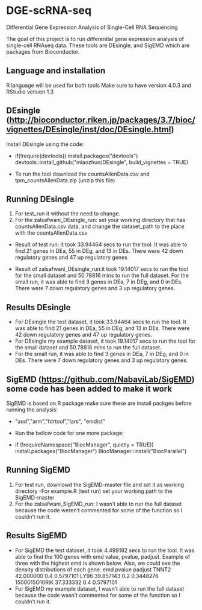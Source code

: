 # DGE-scRNA-seq
Differential Gene Expression Analysis of Single-Cell RNA Sequencing

The goal of this project is to run differential gene expression analysis of single-cell RNAseq data. These tools are DEsingle, and SigEMD which are packages from Bioconductor. 

## Language and installation
R language will be used for both tools
Make sure to have version 4.0.3 and RStudio version 1.3

## DEsingle (http://bioconductor.riken.jp/packages/3.7/bioc/vignettes/DEsingle/inst/doc/DEsingle.html)
Install DEsingle using the code:
- if(!require(devtools)) install.packages("devtools")
devtools::install_github("miaozhun/DEsingle", build_vignettes = TRUE)

* To run the tool download the countsAllenData.csv and tpm_countsAllenData.zip (unzip this file)
## Running DEsingle
1. For test_run it without the need to change.
2. For the zalsafwani_DEsingle_run: set your working directory that has countsAllenData.csv data, and change the dataset_path to the place with the countsAllenData.csv

- Result of test run: it took 33.94464 secs to run the tool. It was able to find 21 genes in DEa, 55 in DEg, and 13 in DEs. There were 42 down regulatory genes and 47 up regulatory genes

- Result of zalsafwani_DEsingle_run:it took 19.14017 secs to run the tool for the small dataset and 50.78816 mins to run the full dataset. 
For the small run, it was able to find 3 genes in DEa, 7 in DEg, and 0 in DEs. There were 7 down regulatory genes and 3 up regulatory genes.

## Results DEsingle
- For DEsingle the test dataset, it took 33.94464 secs to run the tool. It was able to find 21 genes in DEa, 55 in DEg, and 13 in DEs. There were 42 down regulatory genes and 47 up regulatory genes.
- For DEsingle my example dataset, it took 19.14017 secs to run the tool for the small dataset and 50.78816 mins to run the full dataset. 
- For the small run, it was able to find 3 genes in DEa, 7 in DEg, and 0 in DEs. There were 7 down regulatory genes and 3 up regulatory genes.


## SigEMD (https://github.com/NabaviLab/SigEMD) some code has been added to make it work 
SigEMD is based on R package make sure these are install packges before running the analysis:
- "aod","arm","fdrtool","lars", "emdist"
* Run the bellow code for one more package:
- if (!requireNamespace("BiocManager", quietly = TRUE))
install.packages("BiocManager")
BiocManager::install("BiocParallel")

## Running SigEMD
1. For test run, downlowd the SigEMD-master file and set it as working directory
-For example.R (test run) set your working path to the SigEMD-master
2. For the zalsafwani_SigEMD_run: 
I wasn’t able to run the full dataset because the code weren’t commented for some of the function so I couldn’t run it. 

## Results SigEMD
- For SigEMD the test dataset, it took 4.499182 secs to run the tool. It was able to find the 100 genes with emd value, pvalue, padjust. Example of three with the highest emd is shown below. Also, we could see the density distributions of each gene.
 	emd	pvalue	padjust
TNNT2	42.000000	0.4	0.5797101
LY96	39.857143	0.2	0.3448276
1500015O10RIK	37.333332	0.4	0.5797101
- For SigEMD my example dataset, I wasn’t able to run the full dataset because the code wasn’t commented for some of the function so I couldn’t run it. 







